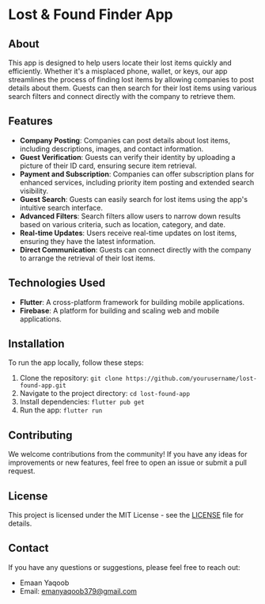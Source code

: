 # Lost & Found Finder App

## About
This app is designed to help users locate their lost items quickly and efficiently. Whether it's a misplaced phone, wallet, or keys, our app streamlines the process of finding lost items by allowing companies to post details about them. Guests can then search for their lost items using various search filters and connect directly with the company to retrieve them.

## Features
- **Company Posting**: Companies can post details about lost items, including descriptions, images, and contact information.
- **Guest Verification**: Guests can verify their identity by uploading a picture of their ID card, ensuring secure item retrieval.
- **Payment and Subscription**: Companies can offer subscription plans for enhanced services, including priority item posting and extended search visibility.
- **Guest Search**: Guests can easily search for lost items using the app's intuitive search interface.
- **Advanced Filters**: Search filters allow users to narrow down results based on various criteria, such as location, category, and date.
- **Real-time Updates**: Users receive real-time updates on lost items, ensuring they have the latest information.
- **Direct Communication**: Guests can connect directly with the company to arrange the retrieval of their lost items.

## Technologies Used
- **Flutter**: A cross-platform framework for building mobile applications.
- **Firebase**: A platform for building and scaling web and mobile applications.

## Installation
To run the app locally, follow these steps:
1. Clone the repository: `git clone https://github.com/yourusername/lost-found-app.git`
2. Navigate to the project directory: `cd lost-found-app`
3. Install dependencies: `flutter pub get`
4. Run the app: `flutter run`

## Contributing
We welcome contributions from the community! If you have any ideas for improvements or new features, feel free to open an issue or submit a pull request.

## License
This project is licensed under the MIT License - see the [LICENSE](LICENSE) file for details.

## Contact
If you have any questions or suggestions, please feel free to reach out:
- Emaan Yaqoob
- Email: emanyaqoob379@gmail.com
